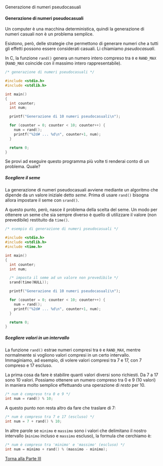 Generazione di numeri pseudocasuali

#### Generazione di numeri pseudocasuali

Un computer è una macchina deterministica, quindi la generazione di numeri
casuali non è un problema semplice.

Esistono, però, delle strategie che permettono di generare numeri che
a tutti gli effetti possono essere considerati casuali. Li chiamiamo *pseudocasuali*.

In C, la funzione `rand()` genera un numero intero compreso tra `0` e `RAND_MAX`
(`RAND_MAX` coincide con il massimo intero rappresentabile).

```c
/* generazione di numeri pseudocasuali */

#include <stdio.h>
#include <stdlib.h>

int main()
{
  int counter;
  int num;

  printf("Generazione di 10 numeri pseudocasuali\n");

  for (counter = 0; counter < 10; counter++) {
    num = rand();
    printf("%2d# ... %d\n", counter+1, num);
  }

  return 0;
}
```

Se provi ad eseguire questo programma più volte ti renderai conto di un problema. Quale?

##### Scegliere il seme

La generazione di numeri pseudocasuali avviene mediante un algoritmo che dipende
da un valore iniziale detto *seme*. Prima di usare `rand()` bisogna allora impostare
il seme con `srand()`.

A questo punto, però, nasce il problema della scelta del seme. Un modo per
ottenere un seme che sia sempre diverso è quello di utilizzare il valore
(non prevedibile) restituito da `time()`.

```c
/* esempio di generazione di numeri pseudocasuali */

#include <stdio.h>
#include <stdlib.h>
#include <time.h>

int main()
{
  int counter;
  int num;

  /* imposta il seme ad un valore non prevedibile */
  srand(time(NULL));

  printf("Generazione di 10 numeri pseudocasuali\n");

  for (counter = 0; counter < 10; counter++) {
    num = rand();
    printf("%2d# ... %d\n", counter+1, num);
  }

  return 0;
}
```

##### Scegliere valori in un intervallo

La funzione `rand()` estrae numeri compresi tra `0` e `RAND_MAX`, mentre
normalmente si vogliono valori compresi in un certo intervallo.
Immaginiamo, ad esempio, di volere valori compresi tra 7 e 17, con 7 compreso
e 17 escluso.

La prima cosa da fare è stabilire quanti valori diversi sono richiesti.
Da 7 a 17 sono 10 valori. Possiamo ottenere un numero compreso tra 0 e 9 (10 valori)
in maniera molto semplice effettuando una operazione di *resto* per 10.

```c
/* num è compreso tra 0 e 9 */
int num = rand() % 10;
```

A questo punto non resta altro da fare che traslare di 7:

```c
/* num è compreso tra 7 e 17 (escluso) */
int num = 7 + rand() % 10;
```

In altre parole se `minimo` e `massimo` sono i valori che delimitano il nostro
intervallo (`minimo` incluso e `massimo` escluso), la formula che cerchiamo è:

```c
/* num è compreso tra 'minimo' e 'massimo' (escluso) */
int num = minimo + rand() % (massimo - minimo);
```

<a href="/activities/3">Torna alla Parte III</a>
